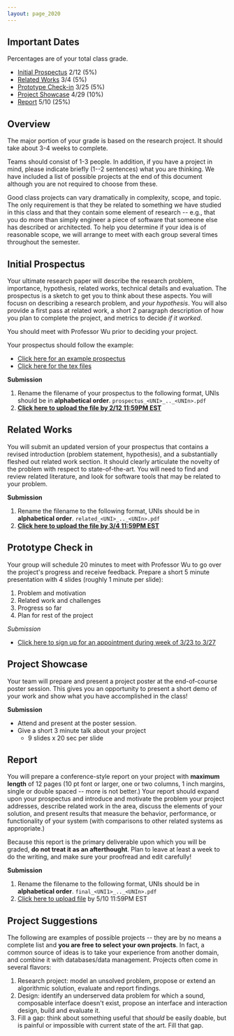 ```yaml
---
layout: page_2020
---
```


<style>
.cool {
  background-color: steelblue;
  color: white;
  text-weight: bold;
}
</style>

## Important Dates 

Percentages are of your total class grade.

* [Initial Prospectus](#prospectus)      2/12     (5%)
* [Related Works](#related)  3/4      (5%)
* [Prototype Check-in](#prototype)      3/25     (5%)
* [Project Showcase](#showcase)  4/29    (10%)
* [Report](#report)          5/10     (25%)



## Overview

The major portion of your grade is based on the research project.  It should take about 3-4 weeks to complete.  

Teams should consist of 1-3 people. In addition, if you have a project in mind, please indicate briefly (1--2 sentences) what you are thinking. We have included a list of possible projects at the end of this document although you are not required to choose from these.

Good class projects can vary dramatically in complexity, scope, and topic. The only requirement is that they be related to something we have studied in this class and that they contain some element of research -- e.g., that you do more than simply engineer a piece of software that someone else has described or architected. To help you determine if your idea is of reasonable scope, we will arrange to meet with each group several times throughout the semester.



## <a name="prospectus"/>Initial Prospectus 

Your ultimate research paper will describe the research problem, importance, hypothesis, related works, technical details and evaluation.  The prospectus is a sketch to get you to think about these aspects.   You will focusn on describing a research problem, and _your hypothesis_.  You will also provide a first pass at related work, a short 2 paragraph description of how you plan to complete the project, and metrics to decide _if it worked_.   

You should meet with Professor Wu prior to deciding your project.

Your prospectus should follow the example:

* [Click here for an example prospectus](/files/prospectus/prospectus.pdf)
* [Click here for the tex files](https://github.com/columbiaviz/columbiaviz.github.io/tree/master/files/prospectus)

**Submission**

1. Rename the filename of your prospectus to the following format, UNIs should be in **alphabetical order**. `prospectus_<UNI>_.._<UNIn>.pdf`
2. [**Click here to upload the file by 2/12 11:59PM EST**](https://www.dropbox.com/request/eT1Jf0dGlrH3ce8eweAp)

## <a name="related"/>Related Works

You will submit an updated version of your prospectus that contains a revised introduction (problem statement, hypothesis), and a substantially fleshed out related work section.  It should clearly articulate the novelty of the problem with respect to state-of-the-art.  You will need to find and review related literature, and look for software tools that may be related to your problem.  

**Submission**

1. Rename the filename to the following format, UNIs should be in **alphabetical order**. `related_<UNI>_.._<UNIn>.pdf`
2. [**Click here to upload the file by 3/4 11:59PM EST**](https://www.dropbox.com/request/eT1Jf0dGlrH3ce8eweAp)



## <a name="prototype"/>Prototype Check in

Your group will schedule 20 minutes to meet with Professor Wu to go over the project's progress and receive feedback.  Prepare a short 5 minute presentation with 4 slides (roughly 1 minute per slide):

1. Problem and motivation
2. Related work and challenges
3. Progress so far
4. Plan for rest of the project

*Submission*

* [Click here to sign up for an appointment during week of 3/23 to 3/27](https://calendar.google.com/calendar/selfsched?sstoken=UUlmUlc5VDIwWDJwfGRlZmF1bHR8MTUwY2E3NDBiMDNhMTU4ZDIyODhlMjFlZTAzZGMyZTU)




## <a name="showcase"/>Project Showcase 

Your team will prepare and present a project poster at the end-of-course poster session.   This gives you an opportunity to present a short demo of your work and show what you have accomplished in the class!

**Submission**

* Attend and present at the poster session.
* Give a short 3 minute talk about your project
  * 9 slides x 20 sec per slide



## <a name="report"/>Report 

You will prepare a conference-style report on your project with **maximum length** of 12 pages (10 pt font or larger, one or two columns, 1 inch margins, single or double spaced -- more is not better.) Your report should expand upon your prospectus and introduce and motivate the problem your project addresses, describe related work in the area, discuss the elements of your solution, and present results that measure the behavior, performance, or functionality of your system (with comparisons to other related systems as appropriate.)

Because this report is the primary deliverable upon which you will be graded, **do not treat it as an afterthought**. Plan to leave at least a week to do the writing, and make sure your proofread and edit carefully!

**Submission**

1. Rename the filename to the following format, UNIs should be in **alphabetical order**. `final_<UNI1>_.._<UNIn>.pdf`
2. [Click here to upload file](https://www.dropbox.com/request/eT1Jf0dGlrH3ce8eweAp) by 5/10 11:59PM EST



<a name="suggestions"></a>
## Project Suggestions

The following are examples of possible projects -- they are by no means a complete list and **you are free to select your own projects**.  In fact, a common source of ideas is to take your experience from another domain, and combine it with databases/data management.  Projects often come in several flavors:

1. Research project: model an unsolved problem, propose or extend an algorithmic solution, evaluate and report findings.
2. Design: identify an underserved data problem for which a sound, composable interface doesn't exist, propose an interface and interaction design, build and evaluate it.
3. Fill a gap:  think about something useful that _should_ be easily doable, but is painful or impossible with current state of the art.  Fill that gap.


<!--

2. Win: pick an existing useful application and a well-recognized metric (latency, prediction, etc) and win against the state of the art.
3. Break and fix: implement a state of the art algorithm on real data, show that it doesn't actually work (results are poor, it's slow, etc), make it work.
4. Evaluate: there are many options out there, it's not clear which ones are actually best, and under what conditions.  Run a bake-off and evaluate.

#### Precision Interfaces

[Precision interfaces](https://www.dropbox.com/s/bac9qjz0s5m4kpx/precisioninterface-sigmod19-v2.pdf?dl=0) analyzes query logs and generates custom interaction components from the logs.  The goal is to scalably generate dozens or hundreds of custom interactive analysis interfaces for any analysis found in a log.    

* Precision interfaces is currently language agnostic and does not take into account the database nor the database contents.   Adapting the system to make weak but general assumptions about the nature of query plans, data, and query results can potentially improve the usability and usefulness of the generated interfaces.  
* Embed design heuristics into the interface generation process.  The system currently has a very simple model of "interface complexity" --- make it more real by taking existing HCI research into UI complexity and design into account.

#### Deep Neural Inspection

[DeepBase](https://medium.com/thewulab/deep-neural-inspection-with-deepbase-de3653257643) is a system to perform deep neural inspection: it extracts hidden unit activations (or other types of behaviors) and computes the statistical relationships with user-specified hypotheses.    

* Idea 1: Use ideas from class to make the system scalable across a cluster of machines.  
* Idea 2: Hypotheses are currently represented as independent vectors/matrices and processed one at a time (essentially).    Since most hypotheses are binary or have a restricted value range, there may be opportunity for bit-level packing and shared processing.  


#### Lineage 

[Smoke](https://www.dropbox.com/s/6xvg5qkdret60jk/smoke-vldb18-revision.pdf?dl=0) is the fastest lineage-enabled database engine.  It captures the relationships between output and input records as efficient lineage indexes.  It turns out, this can be used to express and speed up interactive applications such as visualizations.  Extend or use it in interesting ways 

* There are a number of compression techniques that are possible to reduce the storage costs, but they have trade-offs in terms of storage reduction vs write overhead vs lineage query lookup costs.  Explore ways to generate compressed representations that do not increase, or even reduce the overhead of lineage capture.
* [Smoke](https://arxiv.org/abs/1801.07237) is a query compiler instrumented to generate lineage.  It is written in C++, and emits C++.  If the goal is to compile queries into C++ (or C), a high level language like Python may be easier to program in.  Report on the benefits (or weaknesses) of using a high-level dynamic language to write a query compiler.  Python interoperates well with C -- are there opportunities to dynamically compile queries into C and link it into the same Python process?
* The [Smoke HILDA paper](https://www.dropbox.com/s/fkp5hk1gp4lrg9h/smoke-hilda18.pdf?dl=0) envisioned a world where any interactive applications built on top of a lineage-supporting data store can inter-operate with any other application.  No longer are applications siloed!  Data selected, analyzed, and annotated in any application should be connected to any other application!  This requires connecting the core functionality in Smoke with application level lineage support and tracking.  Is there a simple app toolkit/library, with a small set of primitives, that could make it easy to build applications that enable this vision?  Is something like react or elm a good fit?


#### New Querying Interfaces

[Scalable](https://www.microsoft.com/en-us/research/uploads/prod/2019/01/Wu-drucker-QueryingVideos.pdf),
[Image](http://cidrdb.org/cidr2019/papers/p141-kang-cidr19.pdf),
[Databases](http://cidrdb.org/cidr2019/papers/p40-krishnan-cidr19.pdf) are on the horizon.  However, a major limitation is that the query interface is incredibly impoverished.  How do you specify that you want to find red cars that move along a trajectory?  Or to look for relationships between two objects over time?  Certainly not by writing SQL-like text queries.   The challenge is that video is fundamentally 3D, but query interfaces are 1D.  

* Idea 1: the core abstraction in relational algebra is Joins.  In video, it is likely also joins, but for the same image across video frames, or the relationship between objects across video frames.  The nature of trajectories, positioning, and timing are all core aspects to relating concepts in video.  Propose and implement a prototype to help users express video joins.
* Idea 2: VR can render videos as 3D objects.  What does a query language look like if designed for VR?  What types of joins, or filtering, make sense?  You should have VR experience.   

#### Query-based Graph Visualization

Graphs are fundamentally high dimensional, and generating good graph visualizations is still an unsolved problem.  There are plenty of ways to visualize a graph---as a matrix, as a node-link layout (with many mayn layout algorithms), as histograms, and so on.  Suppose you know what analysis _queries_ (e.g., recursive SQL queries, or a query workload) have been run on the graph.  Can those queries be analyzed to recommend the appropriate visualization?

#### What We Talk About When We Talk About Data

How are data and analyses referred to and described in scientific work?  When data is presented as figures or tables, how is it referred to?  What are the verbs and nouns?  Is there a universal set of ways that figures are described (e.g., in terms of comparisons? in relative terms? ).  This can serve as the evidence for a new data analysis language.  Analyze [Viziometrics](http://viziometrics.org/api/) and ArXiV for their figures and captions and surrounding text (ArXiV provides LateX files)

-->

<!--
#### Bake-off

There are more and more database implementations popping up from big companies: [uber](https://eng.uber.com/aresdb/),   

-->



<!--


#### Data Cleaning

Understand how scientific articles use and talk about data.  Two possible directions:

Arachnid is a new explanation engine that automatically generates cleaning programs based on user specifications of data quality.  It is an extension to ideas from [Scorpion](https://www.dropbox.com/s/1v6dcb16r840sdo/scorpion-vldb13.pdf?dl=0).  Contact Eugene for a copy of Arachnid.  Some possible projects:

* Integrate Arachnid into an interactive data exploration interface in a way that the user can clean any part of a visualization without programming
* Implement a fast version of Arachnid in the browser



-->




